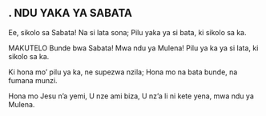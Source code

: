 ## . NDU YAKA YA SABATA

Ee, sikolo sa Sabata! Na si lata sona;
Pilu yaka ya si bata, ki sikolo sa ka.

MAKUTELO
Bunde bwa Sabata! Mwa ndu ya Mulena!
Pilu ya ka ya si lata, ki sikolo sa ka.


Ki hona mo’ pilu ya ka, ne supezwa nzila;
Hona mo na bata bunde, na fumana munzi.


Hona mo Jesu n’a yemi, U nze ami biza,
U nz’a li ni kete yena, mwa ndu ya Mulena.

